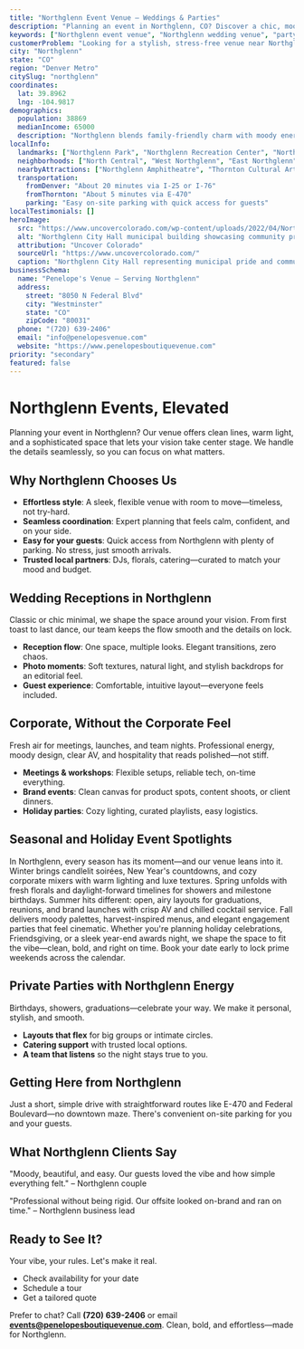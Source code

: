 ```yaml
---
title: "Northglenn Event Venue – Weddings & Parties"
description: "Planning an event in Northglenn, CO? Discover a chic, moody venue experience with elegant spaces, seamless coordination, and effortless access for your guests."
keywords: ["Northglenn event venue", "Northglenn wedding venue", "party venues Northglenn CO", "corporate events Northglenn", "Northglenn events"]
customerProblem: "Looking for a stylish, stress-free venue near Northglenn with clean design and expert coordination?"
city: "Northglenn"
state: "CO"
region: "Denver Metro"
citySlug: "northglenn"
coordinates:
  lat: 39.8962
  lng: -104.9817
demographics:
  population: 38869
  medianIncome: 65000
  description: "Northglenn blends family-friendly charm with moody energy—perfect for weddings, parties, and polished corporate moments."
localInfo:
  landmarks: ["Northglenn Park", "Northglenn Recreation Center", "Northglenn Commons", "Equestrian Center"]
  neighborhoods: ["North Central", "West Northglenn", "East Northglenn", "South Northglenn"]
  nearbyAttractions: ["Northglenn Amphitheatre", "Thornton Cultural Arts Center", "Farmers Market", "Local dining"]
  transportation:
    fromDenver: "About 20 minutes via I-25 or I-76"
    fromThornton: "About 5 minutes via E-470"
    parking: "Easy on-site parking with quick access for guests"
localTestimonials: []
heroImage:
  src: "https://www.uncovercolorado.com/wp-content/uploads/2022/04/Northglenn-City-Hall-CO-Top-1600x800-1.jpg"
  alt: "Northglenn City Hall municipal building showcasing community pride and modern public architecture in Colorado"
  attribution: "Uncover Colorado"
  sourceUrl: "https://www.uncovercolorado.com/"
  caption: "Northglenn City Hall representing municipal pride and community spirit"
businessSchema:
  name: "Penelope's Venue – Serving Northglenn"
  address:
    street: "8050 N Federal Blvd"
    city: "Westminster"
    state: "CO"
    zipCode: "80031"
  phone: "(720) 639-2406"
  email: "info@penelopesvenue.com"
  website: "https://www.penelopesboutiquevenue.com"
priority: "secondary"
featured: false
---
```


# Northglenn Events, Elevated

Planning your event in Northglenn? Our venue offers clean lines, warm light, and a sophisticated space that lets your vision take center stage. We handle the details seamlessly, so you can focus on what matters.

## Why Northglenn Chooses Us

- **Effortless style**: A sleek, flexible venue with room to move—timeless, not try-hard.
- **Seamless coordination**: Expert planning that feels calm, confident, and on your side.
- **Easy for your guests**: Quick access from Northglenn with plenty of parking. No stress, just smooth arrivals.
- **Trusted local partners**: DJs, florals, catering—curated to match your mood and budget.

## Wedding Receptions in Northglenn

Classic or chic minimal, we shape the space around your vision. From first toast to last dance, our team keeps the flow smooth and the details on lock.

- **Reception flow**: One space, multiple looks. Elegant transitions, zero chaos.
- **Photo moments**: Soft textures, natural light, and stylish backdrops for an editorial feel.
- **Guest experience**: Comfortable, intuitive layout—everyone feels included.

## Corporate, Without the Corporate Feel

Fresh air for meetings, launches, and team nights. Professional energy, moody design, clear AV, and hospitality that reads polished—not stiff.

- **Meetings & workshops**: Flexible setups, reliable tech, on-time everything.
- **Brand events**: Clean canvas for product spots, content shoots, or client dinners.
- **Holiday parties**: Cozy lighting, curated playlists, easy logistics.

## Seasonal and Holiday Event Spotlights

In Northglenn, every season has its moment—and our venue leans into it. Winter brings candlelit soirées, New Year's countdowns, and cozy corporate mixers with warm lighting and luxe textures. Spring unfolds with fresh florals and daylight-forward timelines for showers and milestone birthdays. Summer hits different: open, airy layouts for graduations, reunions, and brand launches with crisp AV and chilled cocktail service. Fall delivers moody palettes, harvest-inspired menus, and elegant engagement parties that feel cinematic. Whether you're planning holiday celebrations, Friendsgiving, or a sleek year-end awards night, we shape the space to fit the vibe—clean, bold, and right on time. Book your date early to lock prime weekends across the calendar.

## Private Parties with Northglenn Energy

Birthdays, showers, graduations—celebrate your way. We make it personal, stylish, and smooth.

- **Layouts that flex** for big groups or intimate circles.
- **Catering support** with trusted local options.
- **A team that listens** so the night stays true to you.

## Getting Here from Northglenn

Just a short, simple drive with straightforward routes like E-470 and Federal Boulevard—no downtown maze. There's convenient on-site parking for you and your guests.

## What Northglenn Clients Say

"Moody, beautiful, and easy. Our guests loved the vibe and how simple everything felt." – Northglenn couple

"Professional without being rigid. Our offsite looked on-brand and ran on time." – Northglenn business lead

## Ready to See It?

Your vibe, your rules. Let's make it real.

- Check availability for your date
- Schedule a tour
- Get a tailored quote

Prefer to chat? Call **(720) 639-2406** or email **events@penelopesboutiquevenue.com**. Clean, bold, and effortless—made for Northglenn.
